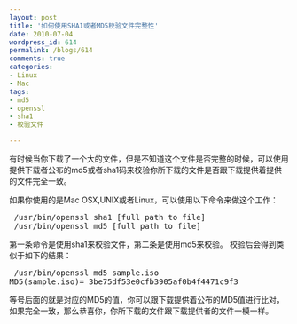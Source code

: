 ```yaml
---
layout: post
title: '如何使用SHA1或者MD5校验文件完整性'
date: 2010-07-04
wordpress_id: 614
permalink: /blogs/614
comments: true
categories:
- Linux
- Mac
tags:
- md5
- openssl
- sha1
- 校验文件

---
```

有时候当你下载了一个大的文件，但是不知道这个文件是否完整的时候，可以使用提供下载者公布的md5或者sha1码来校验你所下载的文件是否跟下载提供着提供的文件完全一致。 

如果你使用的是Mac OSX,UNIX或者Linux，可以使用以下命令来做这个工作：

<pre class="prettyprint linenums">
 /usr/bin/openssl sha1 [full path to file]
 /usr/bin/openssl md5 [full path to file]
</pre>

第一条命令是使用sha1来校验文件，第二条是使用md5来校验。 校验后会得到类似于如下的结果：
<pre class="prettyprint linenums">
 /usr/bin/openssl md5 sample.iso 
MD5(sample.iso)= 3be75df53e0cfb3905af0b4f4471c9f3
</pre>

等号后面的就是对应的MD5的值，你可以跟下载提供着公布的MD5值进行比对，如果完全一致，那么恭喜你，你所下载的文件跟下载提供者的文件一模一样。
